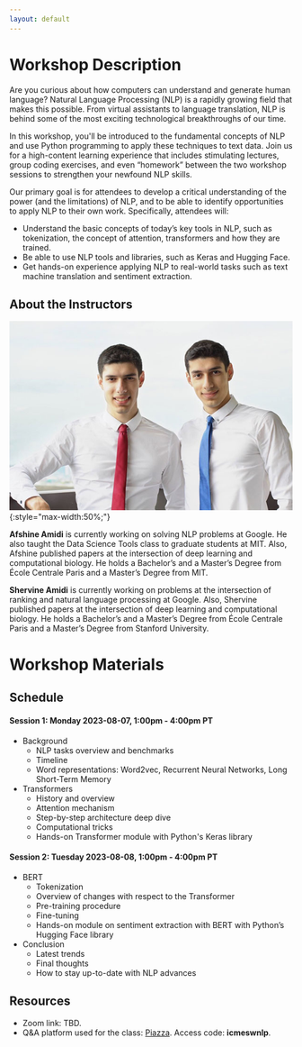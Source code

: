 ```yaml
---
layout: default
---
```


# Workshop Description

Are you curious about how computers can understand and generate human language? Natural Language Processing (NLP) is a rapidly growing field that makes this possible. From virtual assistants to language translation, NLP is behind some of the most exciting technological breakthroughs of our time.

In this workshop, you'll be introduced to the fundamental concepts of NLP and use Python programming to apply these techniques to text data. Join us for a high-content learning experience that includes stimulating lectures, group coding exercises, and even “homework” between the two workshop sessions to strengthen your newfound NLP skills.

Our primary goal is for attendees to develop a critical understanding of the power (and the limitations) of NLP, and to be able to identify opportunities to apply NLP to their own work. Specifically, attendees will:
- Understand the basic concepts of today’s key tools in NLP, such as tokenization, the concept of attention, transformers and how they are trained.
- Be able to use NLP tools and libraries, such as Keras and Hugging Face.
- Get hands-on experience applying NLP to real-world tasks such as text machine translation and sentiment extraction.

## About the Instructors

![amidi](/assets/img/profile.jpg){:style="max-width:50%;"}

**Afshine Amidi** is currently working on solving NLP problems at Google. He also taught the Data Science Tools class to graduate students at MIT. Also, Afshine published papers at the intersection of deep learning and computational biology. He holds a Bachelor’s and a Master’s Degree from École Centrale Paris and a Master’s Degree from MIT.

**Shervine Amidi** is currently working on problems at the intersection of ranking and natural language processing at Google. Also, Shervine published papers at the intersection of deep learning and computational biology. He holds a Bachelor’s and a Master’s Degree from École Centrale Paris and a Master’s Degree from Stanford University.

# Workshop Materials

## Schedule

#### Session 1: Monday 2023-08-07, 1:00pm - 4:00pm PT

- Background
  - NLP tasks overview and benchmarks
  - Timeline
  - Word representations: Word2vec, Recurrent Neural Networks, Long Short-Term Memory
- Transformers
  - History and overview
  - Attention mechanism
  - Step-by-step architecture deep dive
  - Computational tricks
  - Hands-on Transformer module with Python's Keras library

#### Session 2: Tuesday 2023-08-08, 1:00pm - 4:00pm PT

- BERT
  - Tokenization
  - Overview of changes with respect to the Transformer
  - Pre-training procedure
  - Fine-tuning
  - Hands-on module on sentiment extraction with BERT with Python’s Hugging Face library
- Conclusion
  - Latest trends
  - Final thoughts
  - How to stay up-to-date with NLP advances

## Resources

- Zoom link: TBD.
- Q&A platform used for the class: [Piazza](https://piazza.com/stanford/summer2023/icmeswnlp). Access code: **icmeswnlp**.

